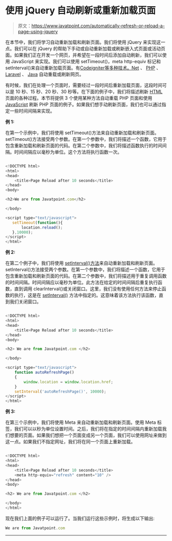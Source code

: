 # 使用 jQuery 自动刷新或重新加载页面

> 原文：<https://www.javatpoint.com/automatically-refresh-or-reload-a-page-using-jquery>

在本节中，我们将学习自动重新加载和刷新页面。我们将使用 jQuery 来实现这一点。我们可以在 jQuery 的帮助下手动或自动重新加载或刷新嵌入式页面或活动页面。如果我们正在开发一个网页，并希望在一段时间后添加自动刷新，我们可以使用 JavaScript 来实现。我们可以使用 setTimeout()，meta http-equiv 标记和 setInterval()来自动重新加载页面。有[Codeigniter](https://www.javatpoint.com/codeigniter-tutorial)[等多种技术。Net](https://www.javatpoint.com/net-framework) 、 [PHP](https://www.javatpoint.com/php-tutorial) 、 [Laravel](https://www.javatpoint.com/laravel) 、 [Java](https://www.javatpoint.com/java-tutorial) 自动重载或刷新网页。

有时候，我们在处理一个页面时，需要经过一段时间后重新加载页面，这段时间可以是 10 秒、15 秒、20 秒、30 秒等。在下面的例子中，我们将描述刷新 [HTML](https://www.javatpoint.com/html-tutorial) 页面的各种过程。本节将提供 3 个使用某种方法自动重载 PHP 页面和使用 [JavaScript](https://www.javatpoint.com/javascript-tutorial) 刷新 PHP 页面的例子。如果我们想手动刷新页面，我们也可以通过指定一些时间间隔来实现。

**例 1:**

在第一个示例中，我们将使用 setTimeout()方法来自动重新加载和刷新页面。setTimeout()方法接受两个参数。在第一个参数中，我们将描述一个函数，它用于包含重新加载和刷新页面的代码。在第二个参数中，我们将描述函数执行的时间间隔。时间间隔应以毫秒为单位。这个方法将执行函数一次。

```js

<!DOCTYPE html>
<html>
<head>
	<title>Page Reload after 10 seconds</title>
</head>
<body>

<h2>We are from Javatpoint.com</h2>

</body>

<script type="text/javascript">
   setTimeout(function(){
       location.reload();
   },10000);
</script>
</html>

```

**例 2:**

在第二个例子中，我们将使用 [setInterval()方法](https://www.javatpoint.com/javascript-setinterval-method)来自动重新加载和刷新页面。setInterval()方法接受两个参数。在第一个参数中，我们将描述一个函数，它用于包含重新加载和刷新页面的代码。在第二个参数中，我们将描述用于重复调用函数的时间间隔。时间间隔应以毫秒为单位。此方法在给定的时间间隔后重复执行函数，直到调用 clearInterval()或关闭窗口。这里，我们没有使用任何方法来停止函数的执行，这是在 [setInterval()](https://www.javatpoint.com/javascript-setinterval) 方法中指定的。这意味着该方法执行该函数，直到我们关闭窗口。

```js

<!DOCTYPE html>
<html>
<head>
	<title>Page Reload after 10 seconds</title>
</head>
<body>

<h2> We are from Javatpoint.com </h2>

</body>

<script type="text/javascript">
    function autoRefreshPage()
    {
        window.location = window.location.href;
    }
    setInterval('autoRefreshPage()', 10000);
</script>
</html>

```

**例 3:**

在第三个示例中，我们将使用 Meta 来自动重新加载和刷新页面。使用 Meta 标签，我们可以以秒为单位设置时间。之后，我们将在指定的时间间隔内重新加载我们想要的页面。如果我们想把一个页面变成另一个页面，我们可以使用网址来做到这一点。如果我们不指定网址，我们将在同一个页面上重新加载。

```js

<!DOCTYPE html>
<html>
<head>
	<title>Page Reload after 10 seconds</title>
	<meta http-equiv="refresh" content="10" />
</head>
<body>

<h2> We are from Javatpoint.com </h2>

</body>
</html>

```

现在我们上面的例子可以运行了。当我们运行这些示例时，将生成以下输出:

```js
We are from Javatpoint.com

```

* * *